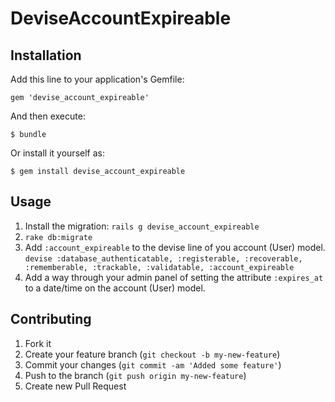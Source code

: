 # DeviseAccountExpireable

## Installation

Add this line to your application's Gemfile:

    gem 'devise_account_expireable'

And then execute:

    $ bundle

Or install it yourself as:

    $ gem install devise_account_expireable

## Usage

1. Install the migration: `rails g devise_account_expireable`
2. `rake db:migrate`
3. Add `:account_expireable` to the devise line of you account (User) model.
`devise :database_authenticatable, :registerable, :recoverable, :rememberable, :trackable, :validatable, :account_expireable`
4. Add a way through your admin panel of setting the attribute `:expires_at` to a date/time on the account (User) model.

## Contributing

1. Fork it
2. Create your feature branch (`git checkout -b my-new-feature`)
3. Commit your changes (`git commit -am 'Added some feature'`)
4. Push to the branch (`git push origin my-new-feature`)
5. Create new Pull Request
